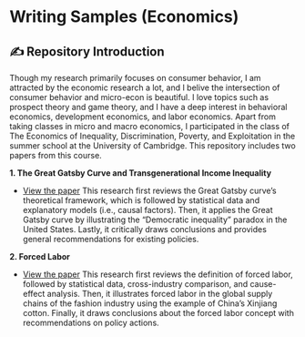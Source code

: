 # Writing Samples (Economics)

## :writing_hand: Repository Introduction
Though my research primarily focuses on consumer behavior, I am attracted by the economic research a lot, and I belive the intersection of consumer behavior and micro-econ is beautiful. I love topics such as prospect theory and game theory, and I have a deep interest in behavioral economics, development economics, and labor economics. Apart from taking classes in micro and macro economics, I participated in the class of The Economics of Inequality, Discrimination, Poverty, and Exploitation in the summer school at the University of Cambridge. This repository includes two papers from this course. 

**1. The Great Gatsby Curve and Transgenerational Income Inequality**
- [View the paper](./Econ%201_Great%20Gatsby%20Curve.pdf)
This research first reviews the Great Gatsby curve’s theoretical framework, which is followed 
by statistical data and explanatory models (i.e., causal factors). Then, it applies the Great 
Gatsby curve by illustrating the “Democratic inequality” paradox in the United States. Lastly, 
it critically draws conclusions and provides general recommendations for existing policies.  

**2. Forced Labor**
- [View the paper](./Econ%202_Forced%20Labor.pdf)
This research 
first reviews the definition of forced labor, followed by statistical data, cross-industry 
comparison, and cause-effect analysis. Then, it illustrates forced labor in the global supply 
chains of the fashion industry using the example of China’s Xinjiang cotton. Finally, it draws 
conclusions about the forced labor concept with recommendations on policy actions. 
